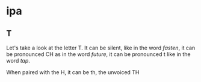 # ipa

## T

Let's take a look at the letter T. It can be silent, like in the word *fasten*, it can be pronounced CH as in the word *future*, it can be pronounced t like in the word *tap*.

When paired with the H, it can be th, the unvoiced TH

